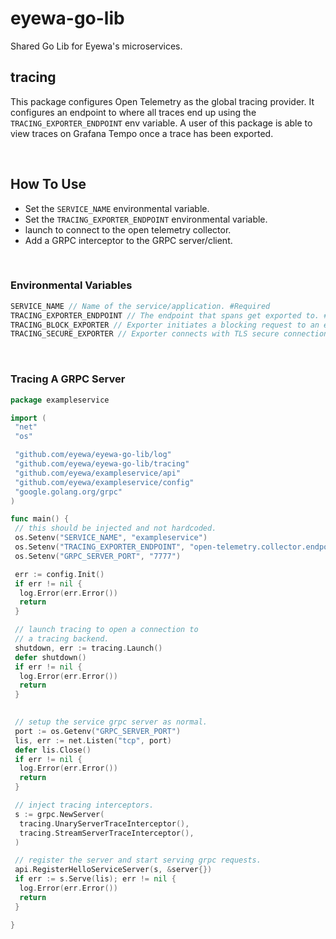 # eyewa-go-lib

Shared Go Lib for Eyewa's microservices.

## tracing

This package configures Open Telemetry as the global tracing provider. It configures an endpoint to where all traces end up using the `TRACING_EXPORTER_ENDPOINT` env variable. A user of this package is able to view traces on Grafana Tempo once a trace has been exported.

</br>

## How To Use

- Set the `SERVICE_NAME` environmental variable.
- Set the `TRACING_EXPORTER_ENDPOINT` environmental variable.
- launch to connect to the open telemetry collector.
- Add a GRPC interceptor to the GRPC server/client.

</br>

### Environmental Variables

```go
SERVICE_NAME // Name of the service/application. #Required
TRACING_EXPORTER_ENDPOINT // The endpoint that spans get exported to. #Required 
TRACING_BLOCK_EXPORTER // Exporter initiates a blocking request to an endpoint | #Optional | bool
TRACING_SECURE_EXPORTER // Exporter connects with TLS secure connection. | #Optional | bool
```

</br>

### Tracing A GRPC Server

```go
package exampleservice

import (
 "net"
 "os"

 "github.com/eyewa/eyewa-go-lib/log"
 "github.com/eyewa/eyewa-go-lib/tracing"
 "github.com/eyewa/exampleservice/api"
 "github.com/eyewa/exampleservice/config"
 "google.golang.org/grpc"
)

func main() {
 // this should be injected and not hardcoded.
 os.Setenv("SERVICE_NAME", "exampleservice")
 os.Setenv("TRACING_EXPORTER_ENDPOINT", "open-telemetry.collector.endpoint")
 os.Setenv("GRPC_SERVER_PORT", "7777")

 err := config.Init()
 if err != nil {
  log.Error(err.Error())
  return
 }

 // launch tracing to open a connection to
 // a tracing backend.
 shutdown, err := tracing.Launch()
 defer shutdown()
 if err != nil {
  log.Error(err.Error())
  return
 }
 

 // setup the service grpc server as normal.
 port := os.Getenv("GRPC_SERVER_PORT")
 lis, err := net.Listen("tcp", port)
 defer lis.Close()
 if err != nil {
  log.Error(err.Error())
  return
 }

 // inject tracing interceptors.
 s := grpc.NewServer(
  tracing.UnaryServerTraceInterceptor(),
  tracing.StreamServerTraceInterceptor(),
 )

 // register the server and start serving grpc requests.
 api.RegisterHelloServiceServer(s, &server{})
 if err := s.Serve(lis); err != nil {
  log.Error(err.Error())
  return
 }

}

```

</br>
